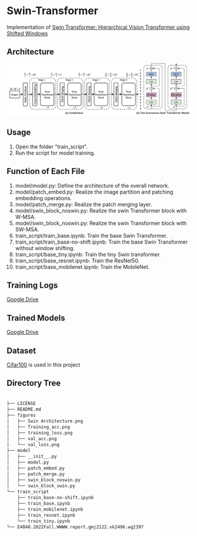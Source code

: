 # Swin-Transformer
Implementation of [Swin Transformer: Hierarchical Vision Transformer using Shifted Windows](https://arxiv.org/abs/2103.14030)

## Architecture
![Architecture of Swin Transformer.](figures/Swin%20Architecture.png)

## Usage
1. Open the folder "train_script".
2. Run the script for model training.

## Function of Each File
1. model/model.py: Define the architecture of the overall network.
2. model/patch_embed.py: Realize the image partition and patching embedding operations.
3. model/patch_merge.py: Realize the patch merging layer.
4. model/swin_block_noswin.py: Realize the swin Transformer block with W-MSA.
5. model/swin_block_noswin.py: Realize the swin Transformer block with SW-MSA.
6. train_script/train_base.ipynb: Train the base Swin Transformer.
7. train_script/train_base-no-shift.ipynb: Train the base Swin Transformer without window shifting.
8. train_script/base_tiny.ipynb: Train the tiny Swin transformer.
9. train_script/base_resnet.ipynb: Train the ResNet50.
10. train_script/base_mobilenet.ipynb: Train the MobileNet.

## Training Logs
[Google Drive](https://drive.google.com/drive/folders/1XuAZVsuUJ6ALUTjEK1jCmwNL_X0BWDrN?usp=share_link)

## Trained Models
[Google Drive](https://drive.google.com/drive/folders/1uCe0ZMivDMAltnwRQLE-gdI17trpqtlL?usp=share_link)

## Dataset
[Cifar100](https://www.cs.toronto.edu/~kriz/cifar.html) is used in this project

## Directory Tree
```

├── LICENSE
├── README.md
├── figures
│   ├── Swin Architecture.png
│   ├── Training_acc.png
│   ├── training_loss.png
│   ├── val_acc.png
│   └── val_loss.png
├── model
│   ├── __init__.py
│   ├── model.py
│   ├── patch_embed.py
│   ├── patch_merge.py
│   ├── swin_block_noswin.py
│   └── swin_block_swin.py
└── train_script
    ├── train_base-no-shift.ipynb
    ├── train_base.ipynb
    ├── train_mobilenet.ipynb
    ├── train_resnet.ipynb
    └── train_tiny.ipynb
└── E4040.2022Fall.WWWW.report.gmj2122.vk2496.wg2397
```

